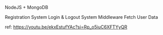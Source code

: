 NodeJS + MongoDB

Registration System
Login & Logout System
Middleware
Fetch User Data

ref: https://youtu.be/ekxEstufYAc?si=Rp_o5iuC6XFTYyQR
